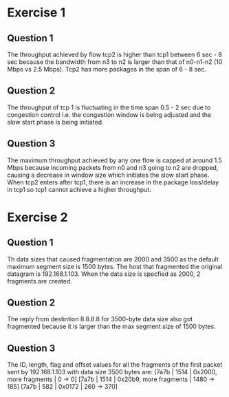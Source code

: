 # Exercise 1

## Question 1

The throughput achieved by flow tcp2 is higher than tcp1 between 6 sec - 8 sec because the bandwidth from n3 to n2 is larger than that of n0-n1-n2 (10 Mbps vs 2.5 Mbps). Tcp2 has more packages in the span of 6 - 8 sec.

## Question 2

The throughput of tcp 1 is fluctuating in the time span 0.5 - 2 sec due to congestion control i.e. the congestion window is being adjusted and the slow start phase is being initiated.

## Question 3

The maximum throughput achieved by any one flow is capped at around 1.5 Mbps because incoming packets from n0 and n3 going to n2 are dropped, causing a decrease in window size which initiates the slow start phase. When tcp2 enters after tcp1, there is an increase in the package loss/delay in tcp1 so tcp1 cannot achieve a higher throughput.

# Exercise 2

## Question 1

Th data sizes that caused fragmentation are 2000 and 3500 as the default maximum segment size is 1500 bytes. The host that fragmented the original datagram is 192.168.1.103. When the data size is specfied as 2000, 2 fragments are created.

## Question 2

The reply from destintion 8.8.8.8 for 3500-byte data size also got fragmented because it is larger than the max segment size of 1500 bytes.

## Question 3

The ID, length, flag and offset values for all the fragments of the first packet sent by 192.168.1.103 with data size 3500 bytes are:
[7a7b | 1514 | 0x2000, more fragments | 0 -> 0]
[7a7b | 1514 | 0x20b9, more fragments | 1480 -> 185]
[7a7b | 582 | 0x0172 | 260 -> 370]
